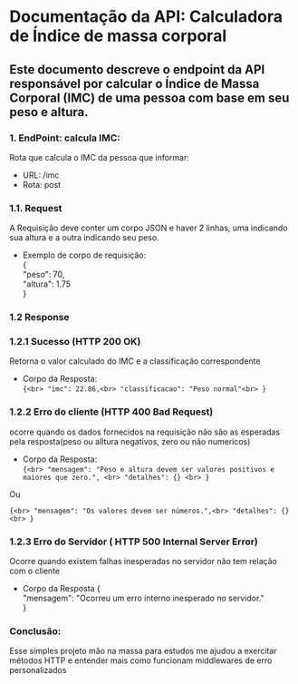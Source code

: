 # Documentação da API: Calculadora de Índice de massa corporal
## Este documento descreve o endpoint da API responsável por calcular o Índice de Massa Corporal (IMC) de uma pessoa com base em seu peso e altura.

### 1. EndPoint: calcula IMC:
   Rota que calcula o IMC da pessoa que informar:
   - URL: /imc
   - Rota: post
 ### 1.1. Request
   A Requisição deve conter um corpo JSON e haver 2 linhas, uma indicando sua altura e a outra indicando seu peso.
   - Exemplo de corpo de requisição: <br>
    { <br>
    "peso": 70, <br>
    "altura": 1.75 <br>
    }
  ### 1.2 Response
  ### 1.2.1 Sucesso (HTTP 200 OK)
  Retorna o valor calculado do IMC e a classificação correspondente
  - Corpo da Resposta: <br>
``{<br>
    "imc": 22.86,<br>
    "classificacao": "Peso normal"<br>
  }``
  ### 1.2.2 Erro do cliente (HTTP 400 Bad Request)
  ocorre quando os dados fornecidos na requisição não são as esperadas pela resposta(peso ou alltura negativos, zero ou não numericos)
  - Corpo da Resposta:<br>
  `{<br>
    "mensagem": "Peso e altura devem ser valores positivos e maiores que zero.", <br>
    "detalhes": {} <br>
  }`<br>

  Ou <br>

``{<br>
    "mensagem": "Os valores devem ser números.",<br>
    "detalhes": {}<br>
  }``
### 1.2.3 Erro do Servidor ( HTTP 500 Internal Server Error)
Ocorre quando existem falhas inesperadas no servidor não tem relação com o cliente
- Corpo da Resposta
{<br>
    "mensagem": "Ocorreu um erro interno inesperado no servidor."<br>
}
### Conclusão:
Esse simples projeto mão na massa para estudos me ajudou a exercitar métodos HTTP e entender mais como funcionam middlewares de erro personalizados